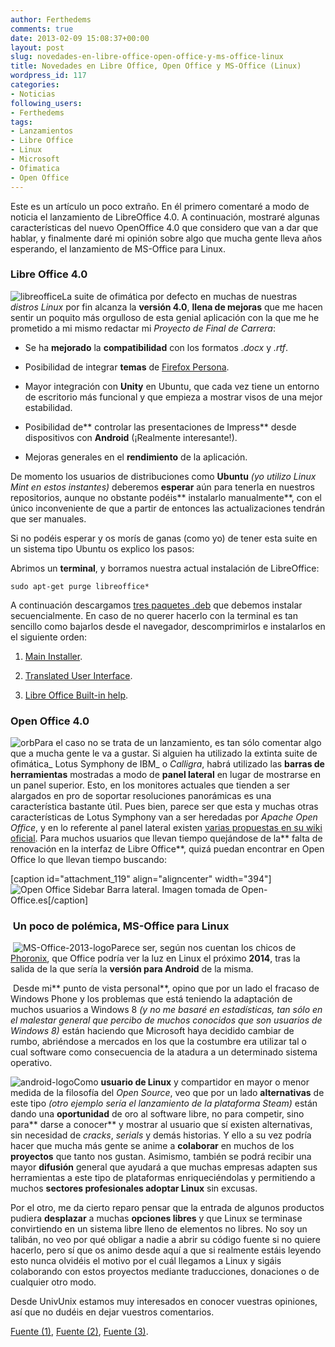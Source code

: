 ```yaml
---
author: Ferthedems
comments: true
date: 2013-02-09 15:08:37+00:00
layout: post
slug: novedades-en-libre-office-open-office-y-ms-office-linux
title: Novedades en Libre Office, Open Office y MS-Office (Linux)
wordpress_id: 117
categories:
- Noticias
following_users:
- Ferthedems
tags:
- Lanzamientos
- Libre Office
- Linux
- Microsoft
- Ofimatica
- Open Office
---
```


Este es un artículo un poco extraño. En él primero comentaré a modo de noticia el lanzamiento de LibreOffice 4.0. A continuación, mostraré algunas características del nuevo OpenOffice 4.0 que considero que van a dar que hablar, y finalmente daré mi opinión sobre algo que mucha gente lleva años esperando, el lanzamiento de MS-Office para Linux.





### Libre Office 4.0




![libreoffice](http://www.univunix.com/wp-content/uploads/libreoffice-150x150.png)La suite de ofimática por defecto en muchas de nuestras _distros Linux_ por fin alcanza la **versión 4.0**, **llena de mejoras** que me hacen sentir un poquito más orgulloso de esta genial aplicación con la que me he prometido a mi mismo redactar mi _Proyecto de Final de Carrera_:






	
  * Se ha **mejorado** la **compatibilidad** con los formatos _.docx_ y _.rtf_.

	
  * Posibilidad de integrar **temas** de [Firefox Persona](http://www.univunix.com/noticias/proximos-lanzamientos-linuxeros/).

	
  * Mayor integración con **Unity** en Ubuntu, que cada vez tiene un entorno de escritorio más funcional y que empieza a mostrar visos de una mejor estabilidad.

	
  * Posibilidad de** controlar las presentaciones de Impress** desde dispositivos con **Android** (¡Realmente interesante!).

	
  * Mejoras generales en el **rendimiento** de la aplicación.




De momento los usuarios de distribuciones como **Ubuntu** _(yo utilizo Linux Mint en estos instantes)_ deberemos **esperar** aún para tenerla en nuestros repositorios, aunque no obstante podéis** instalarlo manualmente**, con el único inconveniente de que a partir de entonces las actualizaciones tendrán que ser manuales.




Si no podéis esperar y os morís de ganas (como yo) de tener esta suite en un sistema tipo Ubuntu os explico los pasos:




Abrimos un **terminal**, y borramos nuestra actual instalación de LibreOffice:




`sudo apt-get purge libreoffice*`




A continuación descargamos [tres paquetes .deb](http://www.libreoffice.org/download/?type=deb-x86_64&lang=es&version=4.0.0) que debemos instalar secuencialmente. En caso de no querer hacerlo con la terminal es tan sencillo como bajarlos desde el navegador, descomprimirlos e instalarlos en el siguiente orden:






	
  1. [Main Installer](http://download.documentfoundation.org/libreoffice/stable/4.0.0/deb/x86_64/LibreOffice_4.0.0_Linux_x86-64_deb.tar.gz).

	
  2. [Translated User Interface](http://download.documentfoundation.org/libreoffice/stable/4.0.0/deb/x86_64/LibreOffice_4.0.0_Linux_x86-64_deb_langpack_es.tar.gz).

	
  3. [Libre Office Built-in help](http://download.documentfoundation.org/libreoffice/stable/4.0.0/deb/x86_64/LibreOffice_4.0.0_Linux_x86-64_deb_helppack_es.tar.gz).




### Open Office 4.0




![orb](http://www.univunix.com/wp-content/uploads/orb-150x150.jpg)Para el caso no se trata de un lanzamiento, es tan sólo comentar algo que a mucha gente le va a gustar. Si alguien ha utilizado la extinta suite de ofimática_ Lotus Symphony de IBM_ o _Calligra_, habrá utilizado las **barras de herramientas** mostradas a modo de **panel lateral** en lugar de mostrarse en un panel superior. Esto, en los monitores actuales que tienden a ser alargados en pro de soportar resoluciones panorámicas es una característica bastante útil. Pues bien, parece ser que esta y muchas otras características de Lotus Symphony van a ser heredadas por _Apache Open Office_, y en lo referente al panel lateral existen [varias propuestas en su wiki oficial](http://wiki.openoffice.org/wiki/AOO_UX_Design_Exploration_-_Task_Pane_Content_Panel_-_User_Interface_Design_Proposals#Task_Pane_Content_Panel_-_UX_Design_propoals). Para muchos usuarios que llevan tiempo quejándose de la** falta de renovación en la interfaz de Libre Office**, quizá puedan encontrar en Open Office lo que llevan tiempo buscando:




[caption id="attachment_119" align="aligncenter" width="394"]![Open Office Sidebar](http://www.univunix.com/wp-content/uploads/AOO_40_Sidebar_Options.png) Barra lateral. Imagen tomada de Open-Office.es[/caption]


###  Un poco de polémica, MS-Office para Linux




 ![MS-Office-2013-logo](http://www.univunix.com/wp-content/uploads/MS-Office-2013-logo-150x150.png)Parece ser, según nos cuentan los chicos de [Phoronix](http://www.phoronix.com/scan.php?page=news_item&px=MTI5MzU), que Office podría ver la luz en Linux el próximo **2014**, tras la salida de la que sería la **versión para Android** de la misma.




 Desde mi** punto de vista personal**, opino que por un lado el fracaso de Windows Phone y los problemas que está teniendo la adaptación de muchos usuarios a Windows 8 _(y no me basaré en estadísticas, tan sólo en el malestar general que percibo de muchos conocidos que son usuarios de Windows 8)_ están haciendo que Microsoft haya decidido cambiar de rumbo, abriéndose a mercados en los que la costumbre era utilizar tal o cual software como consecuencia de la atadura a un determinado sistema operativo.




![android-logo](http://www.univunix.com/wp-content/uploads/android-logo-150x150.jpg)Como **usuario de Linux** y compartidor en mayor o menor medida de la filosofía del _Open Source_, veo que por un lado **alternativas** de este tipo _(otro ejemplo sería el lanzamiento de la plataforma Steam)_ están dando una **oportunidad** de oro al software libre, no para competir, sino para** darse a conocer** y mostrar al usuario que sí existen alternativas, sin necesidad de _cracks_, _serials_ y demás historias. Y ello a su vez podría hacer que mucha más gente se anime a **colaborar** en muchos de los **proyectos** que tanto nos gustan. Asimismo, también se podrá recibir una mayor **difusión** general que ayudará a que muchas empresas adapten sus herramientas a este tipo de plataformas enriqueciéndolas y permitiendo a muchos **sectores profesionales adoptar Linux** sin excusas.




Por el otro, me da cierto reparo pensar que la entrada de algunos productos pudiera **desplazar** a muchas **opciones libres** y que Linux se terminase convirtiendo en un sistema libre lleno de elementos no libres. No soy un talibán, no veo por qué obligar a nadie a abrir su código fuente si no quiere hacerlo, pero sí que os animo desde aquí a que si realmente estáis leyendo esto nunca olvidéis el motivo por el cuál llegamos a Linux y sigáis colaborando con estos proyectos mediante traducciones, donaciones o de cualquier otro modo.




Desde UnivUnix estamos muy interesados en conocer vuestras opiniones, así que no dudéis en dejar vuestros comentarios.




[Fuente (1)](http://ubunlog.com/instalacion-de-libreoffice-4-0-en-ubuntu-12-10/), [Fuente (2)](http://blog.open-office.es/index.php/inicio/2013/01/30/opina-sobre-el-nuevo-panel-lateral-de-herramientas-de-openoffice-4), [Fuente (3)](https://www.libreoffice.org/download/4-0-new-features-and-fixes).
